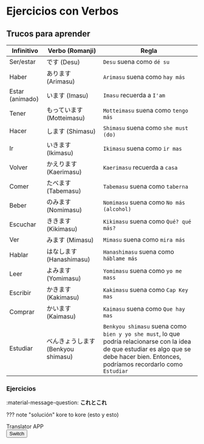 <link rel="stylesheet" href="../../assets/stylesheets/translator.css">


# Ejercicios con Verbos

## Trucos para aprender

| Infinitivo | Verbo (Romanji) | Regla |
| - | - | - |
| Ser/estar | です (Desu) | `Desu` suena como `dé su` |
| Haber | あります (Arimasu) | `Arimasu` suena como `hay más` |
| Estar (animado) | います (Imasu) | `Imasu` recuerda a `I'am` |
| Tener | もっています (Motteimasu) | `Motteimasu` suena como `tengo más` |
| Hacer | します (Shimasu) | `Shimasu` suena como `she must (do)` |
| Ir | いきます (Ikimasu) | `Ikimasu` suena como `ir mas` |
| Volver | かえります (Kaerimasu) | `Kaerimasu` recuerda a `casa` |
| Comer | たべます (Tabemasu) | `Tabemasu` suena como `taberna` |
| Beber | のみます (Nomimasu) | `Nomimasu` suena como `No más (alcohol)` |
| Escuchar | ききます (Kikimasu) | `Kikimasu` suena como `Qué? qué más?` |
| Ver | みます (Mimasu) | `Mimasu` suena como `mira más` |
| Hablar | はなします (Hanashimasu) | `Hanashimasu` suena como `háblame más` |
| Leer | よみます (Yomimasu) | `Yomimasu` suena como `yo me mass` |
| Escribir | かきます (Kakimasu) | `Kakimasu` suena como `Cap Key mas` |
| Comprar | かいます (Kaimasu) | `Kaimasu` suena como `Que hay mas` |
| Estudiar | べんきょうします (Benkyou shimasu) | `Benkyou shimasu` suena como `bien y yo she must`, lo que podría relacionarse con la idea de que estudiar es algo que se debe hacer bien. Entonces, podríamos recordarlo como `Estudiar` |


### Ejercicios

:material-message-question: **これとこれ**

??? note "solución"
    kore to kore (esto y esto)



<div class="translatorApp">
    <div class="title">Translator APP</div>
    <button class="switch-button" onclick="swapKeysAndValues()">Switch</button>
    <div class="badge badge-light" id="question"></div>
    <div id="options"></div>
</div>

<script>
    const dataSource = "verbs.yaml";
</script>
<script src="../../assets/javascripts/translator.js"></script>
<script src="https://cdn.jsdelivr.net/npm/js-yaml@4.1.0/dist/js-yaml.min.js"></script>
